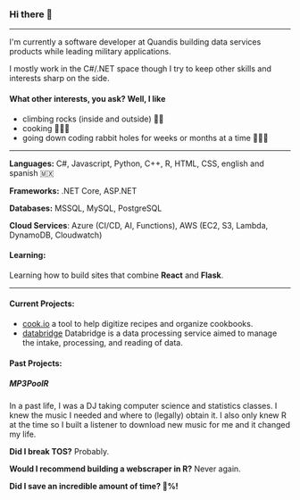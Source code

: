 ### Hi there 👋
---
I'm currently a software developer at Quandis building data services products while leading military applications. 

I mostly work in the C#/.NET space though I try to keep other skills and interests sharp on the side.

#### What other interests, you ask? Well, I like
- climbing rocks (inside and outside) 🧗‍♂️
- cooking 🧑🏼‍🍳
- going down coding rabbit holes for weeks or months at a time 👨🏻‍💻

---
**Languages:** 
C#, Javascript, Python, C++, R, HTML, CSS, english and spanish 🇲🇽

**Frameworks:** 
.NET Core, ASP.NET

**Databases:** 
MSSQL, MySQL, PostgreSQL

**Cloud Services**: 
Azure (CI/CD, AI, Functions), AWS (EC2, S3, Lambda, DynamoDB, Cloudwatch)

#### Learning:
Learning how to build sites that combine **React** and **Flask**.

---

#### Current Projects:
- [cook.io](cook.io) a tool to help digitize recipes and organize cookbooks.
- [databridge](databridge) Databridge is a data processing service aimed to manage the intake, processing, and reading of data.

#### Past Projects:
##### MP3PoolR 
In a past life, I was a DJ taking computer science and statistics classes. I knew the music I needed and where to (legally) obtain it. I also only knew R at the time so I built a listener to download new music for me and it changed my life. 

**Did I break TOS?** Probably. 

**Would I recommend building a webscraper in R?** Never again. 

**Did I save an incredible amount of time? 💯%!**
